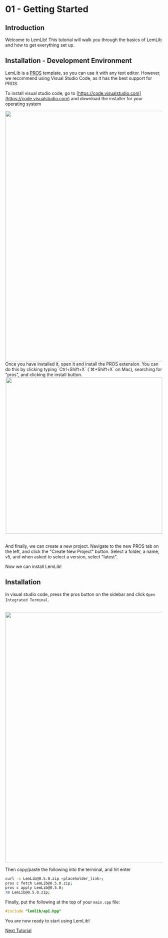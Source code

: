 # 01 - Getting Started

## Introduction

Welcome to LemLib! This tutorial will walk you through the basics of LemLib and how to get everything set up.

## Installation - Development Environment

LemLib is a [PROS](https://pros.cs.purdue.edu) template, so you can use it with any text editor. However, we recommend using Visual Studio Code, as it has the best support for PROS.

To install visual studio code, go to [https://code.visualstudio.com](https://code.visualstudio.com) and download the installer for your operating system

<img src="./assets/1_getting_started/download-visual-studio-code.png"  width="800">

<br>
Once you have installed it, open it and install the PROS extension. You can do this by clicking typing `Ctrl+Shift+X` (`⌘+Shift+X` on Mac), searching for "pros", and clicking the install button.
<br>
<img src="./assets/1_getting_started/install-pros.png" height=500 style="display: block;margin-left: auto;margin-right: auto;">
<br>

And finally, we can create a new project. Navigate to the new PROS tab on the left, and click the "Create New Project" button. Select a folder, a name, v5, and when asked to select a version, select "latest".

Now we can install LemLib!
<br>

## Installation

In visual studio code, press the pros button on the sidebar and click `Open Integrated Terminal`.

<br>
<img src="./assets/1_getting_started/integrated_terminal.png" height=800 style="display: block;margin-left: auto;margin-right: auto;">

Then copy/paste the following into the terminal, and hit enter
```bash
curl -o LemLib@0.5.0.zip <placeholder_link>;
pros c fetch LemLib@0.5.0.zip;
pros c apply LemLib@0.5.0;
rm LemLib@0.5.0.zip;
```

Finally, put the following at the top of your `main.cpp` file:
```cpp
#include "lemlib/api.hpp"
```

You are now ready to start using LemLib!

[Next Tutorial](2_setting_up_the_chassis.md)
